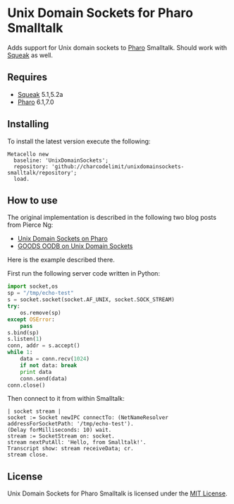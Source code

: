 # Unix Domain Sockets for Pharo Smalltalk

Adds support for Unix domain sockets to [Pharo](http://pharo.org) Smalltalk.
Should work with [Squeak](http://www.squeak.org) as well.

## Requires

* [Squeak](http://www.squeak.org) 5.1,5.2a
* [Pharo](http://pharo.org/) 6.1,7.0

## Installing

To install the latest version execute the following:

```Smalltalk
Metacello new
  baseline: 'UnixDomainSockets';
  repository: 'github://charcodelimit/unixdomainsockets-smalltalk/repository';
  load.
```

## How to use

The original implementation is described in the following two blog posts from
Pierce Ng:

* [Unix Domain Sockets on Pharo](https://www.samadhiweb.com/blog/2013.07.27.unixdomainsockets.html)
* [GOODS OODB on Unix Domain Sockets](https://www.samadhiweb.com/blog/2013.07.28.goods.oodb.html)

Here is the example described there.

First run the following server code written in Python:

```Python
import socket,os
sp = "/tmp/echo-test"
s = socket.socket(socket.AF_UNIX, socket.SOCK_STREAM)
try:
    os.remove(sp)
except OSError:
    pass
s.bind(sp)
s.listen(1)
conn, addr = s.accept()
while 1:
    data = conn.recv(1024)
    if not data: break
    print data
    conn.send(data)
conn.close()
```

Then connect to it from within Smalltalk:

```Smalltalk
| socket stream |
socket := Socket newIPC connectTo: (NetNameResolver addressForSocketPath: '/tmp/echo-test').
(Delay forMilliseconds: 10) wait.
stream := SocketStream on: socket.
stream nextPutAll: 'Hello, from Smalltalk!'.
Transcript show: stream receiveData; cr.
stream close.
```

## License

Unix Domain Sockets for Pharo Smalltalk is licensed under the [MIT License](https://opensource.org/licenses/MIT).
